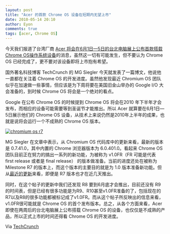 ```yaml
---
layout: post
title: "Acer 的首款 Chrome OS 设备在短期内无望上市"
date: 2010-05-14 20:10
author: Eyon
comments: true
tags: [acer, Chrome OS]
---
```

今天我们报道了台湾厂商 [Acer 将会在6月1日—5日的台北电脑展上公布首款搭载 Chrome OS操作系统设备](http://www.chromi.org/archives/4653)的消息，虽然这一切有可能发生，但不要认为 Chrome OS 已经完成了，更不要对该设备即将上市抱有希望。

国外著名科技博客 TechCrunch 的 MG Siegler 今天就发表了一篇博文，他说他一直都在关注着 Chrome OS 的开发进度。虽然他发现最近 Chromium OS 团队似乎在加速做一些事情，但应该是为下周将要在美国旧金山举办的 Google I/O 大会准备的，到时候 Chrome OS 将会是一个绝对的看点。

Google 在公布 Chrome OS 的时候提到 Chrome OS 将会在2010 年下半年才会发布，而相应的设备可能需要等到圣诞节才能推出。所以 Acer 就算要在6月1日—5日展示他们的 Chrome OS 设备，从技术上来说仍然是2010年上半年的成果，也就是说将会运行一个不成熟的 Chrome OS 版本。

<a href="http://img.chromi.org/2010/05/chromium-os-r7.png">![](http://img.chromi.org/2010/05/chromium-os-r7-550x322.png "chromium os r7")</a>

MG Siegler 在文章中表示，从 Chromium OS 代码库中的更新来看，最新的版本是 0.7.41.0，其中内置的 Chrome 浏览器版本为 6.0.401.0。看起来 Chrome OS 团队目前正在努力的搞出一系列的新功能，为被称为 v1.0FR（FR 可能是代表 first release 或者是 final release） 的版本做准备。当前的进度还处在被称为 Milestone R7 的版本上，而这个版本的主要目的就是为 1.0 版本准备新功能。但从[最近的更新](http://code.google.com/p/chromium-os/issues/detail?id=489&q=chromeos%20launch&sort=mstone&colspec=ID%20Stars%20Pri%20Area%20Type%20Status%20Summary%20Modified%20Owner%20Mstone)来看，即便是 R7 版本也才在近几天推出。

同时，在这个帖子的更新中我们还发现 R8 要到6月底才会推出，目前还没有 R9 的时间表，但是已经有很多功能是为R9、R10甚至v1.0FR准备的了，包括现在的R7以及R8的很多功能都被标记成了v1.0FR。而从这个帖子所反映出的信息来看，v1.0FR很可能就是 Chrome OS 的首个发布版本。总之，从各个方面来看，Acer 即使在两周后的台北电脑展上公布搭载 Chrome OS 的设备，也仅仅是不成熟的产品，所以正式上市的时间还得看 Chrome OS 的开发进度。

Via [TechCrunch](http://techcrunch.com/2010/05/13/chrome-os-progress/)




